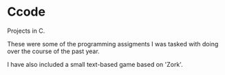 # Ccode
Projects in C.

These were some of the programming assigments I was tasked with doing over the course of the past year.

I have also included a small text-based game based on 'Zork'.
